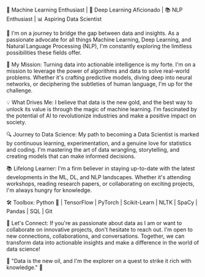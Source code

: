 
🤖 Machine Learning Enthusiast | 🧠 Deep Learning Aficionado | 📚 NLP Enthusiast | 📊 Aspiring Data Scientist

👋 I'm on a journey to bridge the gap between data and insights. As a passionate advocate for all things Machine Learning, Deep Learning, and Natural Language Processing (NLP), I'm constantly exploring the limitless possibilities these fields offer.

🎯 My Mission:
Turning data into actionable intelligence is my forte. I'm on a mission to leverage the power of algorithms and data to solve real-world problems. Whether it's crafting predictive models, diving deep into neural networks, or deciphering the subtleties of human language, I'm up for the challenge.

💡 What Drives Me:
I believe that data is the new gold, and the best way to unlock its value is through the magic of machine learning. I'm fascinated by the potential of AI to revolutionize industries and make a positive impact on society.

🔍 Journey to Data Science:
My path to becoming a Data Scientist is marked by continuous learning, experimentation, and a genuine love for statistics and coding. I'm mastering the art of data wrangling, storytelling, and creating models that can make informed decisions.

📚 Lifelong Learner:
I'm a firm believer in staying up-to-date with the latest developments in the ML, DL, and NLP landscapes. Whether it's attending workshops, reading research papers, or collaborating on exciting projects, I'm always hungry for knowledge.

🛠️ Toolbox:
Python 🐍 | TensorFlow | PyTorch | Scikit-Learn | NLTK | SpaCy | Pandas | SQL | Git

🌟 Let's Connect:
If you're as passionate about data as I am or want to collaborate on innovative projects, don't hesitate to reach out. I'm open to new connections, collaborations, and conversations. Together, we can transform data into actionable insights and make a difference in the world of data science!

🚀 "Data is the new oil, and I'm the explorer on a quest to strike it rich with knowledge." 🚀

<!---
alpha9934/alpha9934 is a ✨ special ✨ repository because its `README.md` (this file) appears on your GitHub profile.
You can click the Preview link to take a look at your changes.
--->
